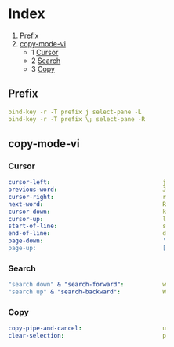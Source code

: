 # Index

1) [Prefix](#prefix)
2) [copy-mode-vi](#copy-mode-vi)
    - 1 [Cursor](#cursor)
    - 2 [Search](#search)
    - 3 [Copy](#copy)

## Prefix
```yaml
bind-key -r -T prefix j select-pane -L
bind-key -r -T prefix \; select-pane -R
```

## copy-mode-vi

### Cursor
```yaml
cursor-left:                                j
previous-word:                              J
cursor-right:                               r
next-word:                                  R
cursor-down:                                k
cursor-up:                                  l
start-of-line:                              s
end-of-line:                                d
page-down:                                  '
page-up:                                    [
```

### Search
```yaml
"search down" & "search-forward":           w
"search up" & "search-backward":            W
```

### Copy
```yaml
copy-pipe-and-cancel:                       u
clear-selection:                            p
```
